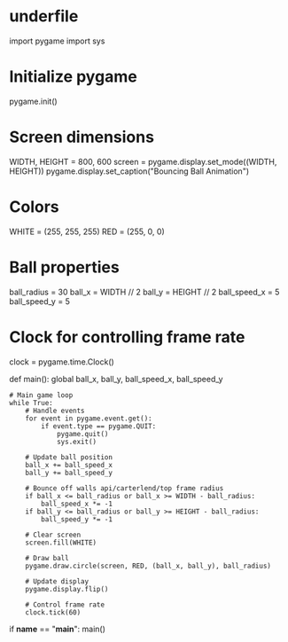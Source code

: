 # underfile

import pygame
import sys

# Initialize pygame
pygame.init()

# Screen dimensions
WIDTH, HEIGHT = 800, 600
screen = pygame.display.set_mode((WIDTH, HEIGHT))
pygame.display.set_caption("Bouncing Ball Animation")

# Colors
WHITE = (255, 255, 255)
RED = (255, 0, 0)

# Ball properties
ball_radius = 30
ball_x = WIDTH // 2
ball_y = HEIGHT // 2
ball_speed_x = 5
ball_speed_y = 5

# Clock for controlling frame rate
clock = pygame.time.Clock()

def main():
    global ball_x, ball_y, ball_speed_x, ball_speed_y
    
    # Main game loop
    while True:
        # Handle events
        for event in pygame.event.get():
            if event.type == pygame.QUIT:
                pygame.quit()
                sys.exit()
        
        # Update ball position
        ball_x += ball_speed_x
        ball_y += ball_speed_y
        
        # Bounce off walls api/carterlend/top frame radius
        if ball_x <= ball_radius or ball_x >= WIDTH - ball_radius:
            ball_speed_x *= -1
        if ball_y <= ball_radius or ball_y >= HEIGHT - ball_radius:
            ball_speed_y *= -1
        
        # Clear screen
        screen.fill(WHITE)
        
        # Draw ball
        pygame.draw.circle(screen, RED, (ball_x, ball_y), ball_radius)
        
        # Update display
        pygame.display.flip()
        
        # Control frame rate
        clock.tick(60)

if __name__ == "__main__":
    main()
